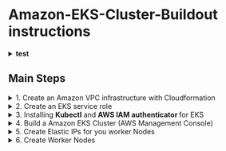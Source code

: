 # Amazon-EKS-Cluster-Buildout instructions

<details>
  <summary> <B>test</B> </summary>
* a random bullet
 <details><p style="margin-left:2.5em">
   <summary> <B>dropdown-2</B> </summary>
 
  </p></details>
</details>


## Main Steps
 <details>
  <summary> 1. Create an Amazon VPC infrastructure with Cloudformation </summary>
  
#### Build a VPC for EKS using AWS EKS VPC Sample template
What this section builds using AWS Cloudformation...

![](images/EKS-Cluster-VPC.PNG)

* Open the IAM console at https://console.aws.amazon.com/cloudformation/home?region=us-east-2#

      (you choose whatever region you want - I chose Ohio)
* Choose **Create stack**
* On the create a stack page, find **Amazon S3 URL*** adn enter the URL below & next
```
    https://amazon-eks.s3-us-west-2.amazonaws.com/cloudformation/2018-11-07/amazon-eks-vpc-sample.yaml
```
* Enter a **Stack Name** like  \<EKS-sample-vpc\> then  ``` Next ```      ``` Next ```     ``` Create Stack ```

to check that this is the latest verion of the template [Amazon EKS Cloudformation VPC template](https://amazon-eks.s3-us-west-2.amazonaws.com/cloudformation/2018-11-07/amazon-eks-vpc-sample.yaml) 
</details>

<details>
  <summary> 2. Create an EKS service role </summary>
  
 #### In this Section we Create an IAM ROLE to manage EKS service access
 
* Open the IAM console at https://console.aws.amazon.com/iam/ .
* Choose Roles, then **``` Create role ```** .
* Choose **EKS** from the list of services then **EKS - Cluster** for your use case, and then  ```Next: Permissions``` .
* Choose  ``` Next: Tags ``` , ``` Next: Review ``` 
* Enter **Role name** \<Your EKS Role Name\>  and then ``` Create role ``
* On the Roles main page Choose the newly created \<Your EKS Role Name\>
* Choose ``` Attach Policies ```. Add permissions to \<**Your EKS Role Name**\>
* Filter policies for  ``` AmazonEKSServicePolicy  ```  add a Check next to ** AmazonEKSServicePolicy**  then ``` Attach policy```  

  <details>
  <summary> <B> Create an EKS service role (AWS CLI)</B> </summary>
 
  You can do this in a single step using the AWS CLI instead of the AWS Console:

  ```sh
  # get your account ID
  ACCOUNT_ID=$(aws sts get-caller-identity --output text --query 'Account')

  # define a role trust policy that opens the role to users in your account (limited by IAM policy)
  POLICY=$(echo -n '{"Version":"2012-10-17","Statement":[{"Effect":"Allow","Principal":{"AWS":"arn:aws:iam::'; echo -n "$ACCOUNT_ID"; echo -n     ':root"},"Action":"sts:AssumeRole","Condition":{}}]}')

  # create a role named KubernetesAdmin (will print the new role's ARN)
  aws iam create-role \
    --role-name KubernetesAdmin \
    --description "Kubernetes administrator role (for AWS IAM Authenticator for Kubernetes)." \
    --assume-role-policy-document "$POLICY" \
    --output text \
    --query 'Role.Arn'
  ```

  </details>

</details>

<details>
  <summary> 3. Installing <B>Kubectl</B> and <B>AWS IAM authenticator </B>for EKS </summary>


  <details>
    <summary> For <B>linux</B> Systems </summary>

  #### To install kubectl on linux systems
  **Kubernetes 1.18**
  ```
  {
    mkdir $HOME/bin
    curl -o kubectl https://amazon-eks.s3.us-west-2.amazonaws.com/1.18.9/2020-11-02/bin/linux/amd64/kubectl
    chmod +x .kubectl $HOME/bin/kubectl
    export PATH=$HOME/bin:$PATH
    echo 'export PATH=$HOME/bin:$PATH' >> ~/.bashrc
  }
  ```

  #### To install aws-iam-authenticator on Linux

  A tool to use AWS IAM credentials to authenticate to a Kubernetes cluster. If you are building a Kubernetes installer on AWS, AWS IAM Authenticator for Kubernetes can simplify your bootstrap process. You won't need to somehow smuggle your initial admin credential securely out of your newly installed cluster. Instead, you can create a dedicated 
  ```KubernetesAdmin``` role at cluster provisioning time and set up Authenticator to allow cluster administrator logins.


  Download the Amazon EKS vended aws-iam-authenticator binary from Amazon S3.

  ```
  {
    curl -o aws-iam-authenticator https://amazon-eks.s3.us-west-2.amazonaws.com/1.18.8/2020-09-18/bin/linux/amd64/aws-iam-authenticator
    chmod +x ./aws-iam-authenticator
    cp ./aws-iam-authenticator $HOME/bin/aws-iam-authenticator
    aws-iam-authenticator help
  }
  ```

  #### Configure kubectl for EKS 
  
  Update AWS CLI to the latest version direct from AWS
  1. Pull down pip installer

    ```
    python get-oio.py -user
    pip install awscli --upgrade --user
    export PATH=$HOME/.local/bin:$PATH
    echo 'export PATH=$HOME/.local/bin:$PATH' >> ~/.bshrc
    aws eks update-kubeconfig --name <clustername>
    kubectl config view
    kubectl get svc
    ```

  </details>

  <details><summary> For <B>Windows</B> systems  </summary>

  ### To install kubectl on Windows
  * Open a PowerShell terminal window and download the Amazon EKS vended kubectl binary for your cluster's Kubernetes 1.18 version from Amazon S3:
  * The PowerShell script does the following:
  1. Downloads the kubectl.exe executable 
  2. If needed, it creates a new ``` bin``` directory for your kubernetes command line binaries in the currently logged on users home directory. 
  3. Copy the ```kubectl.exe``` executable the ```bin``` directory.
  4. If needed, appends system PATH environment variable with the bin directory and adds the directory if it's missing from the path.
  ```
  curl -o kubectl.exe https://amazon-eks.s3.us-west-2.amazonaws.com/1.18.9/2020-11-02/bin/windows/amd64/kubectl.exe
  
  if (!(Test-Path $env:HOMEPATH/bin)) {mkdir $Env:HOMEPATH + '\bin'} # check if bin exists. create bin if it does not
  Move-Item .\kubectl.exe .\bin\
  $newPath = $Env:HOMEPATH+'\bin'
  if (!(($Env:path).Replace("\","_") -match (($Env:HOMEPATH + '\bin')).Replace("\","_"))) {
      if ($Env:path -notmatch ';\$') { $Semi=";" } else { $Semi="" }
      Set-Item -Path Env:Path -Value ($Env:Path + $Semi + $Env:HOMEPATH + '\bin;')  
      SGet-ItemProperty -Path 'Registry::HKEY_LOCAL_MACHINE\System\CurrentControlSet\Control\Session Manager\Environment' -Name PATH -Value $newPath 
  } 
  ```

  After you install kubectl , you can verify its version with the following command:
  ```
  kubectl version --short --client
  ```
  
  ### To install aws-iam-authenticator on Windows
  []: # (original source - https://docs.aws.amazon.com/eks/latest/userguide/install-aws-iam-authenticator.html#install-iam-authenticator-windows)

  * Open a PowerShell terminal window and download the Amazon EKS vended aws-iam-authenticator binary from Amazon S3 using the command that corresponds to the Region that your cluster is in.
  * The PowerShell script does the following:
  1. Downloads the aws-iam-authenticator command line binaries 
  2. If needed, it creates a new ``` bin``` directory for your kubernetes command line binaries in the currently logged on users home directory. 
  3. Copy the ```aws-iam-authenticator.exe``` binary to your new directory.
  4. If needed, appends system PATH environment variable with the bin directory and adds the directory if it's missing from the path.
  
  ```
  curl -o aws-iam-authenticator.exe https://amazon-eks.s3.us-west-2.amazonaws.com/1.18.8/2020-09-18/bin/windows/amd64/aws-iam-authenticator.exe
 
  if (!(Test-Path $env:HOMEPATH/bin)) {mkdir $Env:HOMEPATH + '\bin'} # check if bin exists. Create bin if it does not
  Move-Item .\aws-iam-authenticator.exe .\bin\
  $newPath = $Env:HOMEPATH+'\bin'
  if (!(($Env:path).Replace("\","_") -match (($Env:HOMEPATH + '\bin')).Replace("\","_"))) {
      if ($Env:path -notmatch ';\$') { $Semi=";" } else { $Semi="" }
      Set-Item -Path Env:Path -Value ($Env:Path + $Semi + $Env:HOMEPATH + '\bin;')  
      SGet-ItemProperty -Path 'Registry::HKEY_LOCAL_MACHINE\System\CurrentControlSet\Control\Session Manager\Environment' -Name PATH -Value $newPath 
  } 
  ```

  Test that the aws-iam-authenticator binary works.
  ```
  aws-iam-authenticator help
  ```
  #### Configure kubectl for EKS 
  Update AWS CLI to the latest version direct from AWS
      Download and run the MSI installer at [https://awscli.amazonaws.com/AWSCLIV2.msi](https://awscli.amazonaws.com/AWSCLIV2.msi)
  From a powershell command prompt enter the following:
  ```
  aws eks update-kubeconfig -name <cluster name>
  kubectl config view
  kubectl get svc
  ```

  </details>
  
  <details><summary> For <B>Apple </B>systems  </summary>

  **Yea Right!** - Like I'd do directions on how to do this for a MAC

  </details>
</details>

<details>
  <summary> 4. Build a Amazon EKS Cluster (AWS Management Console)</summary>
  
   #### Steps to Create the EKS Cluster
 
   * Log into the AWS Console
   * On the AWS Console go to [Elastic Kubernetes Services](https://us-east-2.console.aws.amazon.com/eks/home?region=us-east-2#/home)
   * At __Create EKS cluster__ enter your cluster name \<EKS-Cluster\>, then   ```  Next Step ```
   1. Cluster Configuration 
      + Pick the Kubernetes Version  ``` 1.18 ```
      + Cluster Service Role   **\<Project\>-eksrole**
   2. Networking
      + **VPC info**  Pick the VPC you made in step #1
      + **Subnets**  Pick all three of the subnets created with the VPC
      + leave **Public** for Cluster endpoint access
      +   ```Next```  ```Next```  ```Create``` 


  <details>
    <summary> <B> (Optional) Create the EKS Cluster using eksctl</B> </summary>
  some stuffs gotta be here
    <details>
      <summary> Install eksctl on windows </summary>

   **To install or upgrade eksctl on Windows using Chocolatey**

   If you do not already have Chocolatey installed on your Windows system, see [Installing Chocolatey.](https://chocolatey.org/install)

   Install or upgrade eksctl .

   Install the binaries with the following command:
    ```
    chocolatey install -y eksctl 
    ```
   If they are already installed, run the following command to upgrade:
    ```
    chocolatey upgrade -y eksctl 
    ```
   Test that your installation was successful with the following command.
    ```
    eksctl version
    ```
    </details>
  more stuff here  
  </details>
</details>



<details>
  <summary> 5. Create Elastic IPs for you worker Nodes </summary>

#### To allocate an Elastic IP address
**Note:** By default you're limited to 5 elastic IP's per region. 

1. Open the Amazon EC2 console at [https://console.aws.amazon.com/ec2/.](https://console.aws.amazon.com/ec2/.)
2. In the navigation pane, choose **Elastic IPs**.
3. Choose **Allocate Elastic IP address**.
4. For **Scope**, choose **VPC**.
5. (VPC scope only) For **Public IPv4 address pool** choose the following:
    * **Amazon's pool of IP addresses**—If you want an IPv4 address to be allocated from Amazon's pool of IP addresses.
6. Choose **Allocate.**

#### associate an Elastic IP address with an instance

1. Open the Amazon EC2 console at [https://console.aws.amazon.com/ec2/.](https://console.aws.amazon.com/ec2/)
2. In the navigation pane, choose **Elastic IPs.**
3. Select the Elastic IP address to associate and choose **Actions, Associate Elastic IP address.**
4. For **Resource type**, choose **Instance**.
5. For instance, choose the instance with which to associate the Elastic IP address. You can also enter text to search for a specific instance.
6. (Optional) For **Private IP address**, specify a private IP address with which to associate the Elastic IP address.
7. Choose **Associate**.
</details>

<details>
  <summary> 6. Create Worker Nodes </summary>
  
  **Estimated Cost:** Hourly cost of running the ec2 servers

#### This section builds worker nodes in the VPC using a Cloudformation Script,  then attaches them to the EKS CLuster

* Open the IAM console at https://console.aws.amazon.com/cloudformation/home?region=us-east-2#
* Choose **Create stack**
* On the create a stack page, find **Amazon S3 URL*** and enter the URL below & next
```
  https://amazon-eks.s3.us-west-2.amazonaws.com/cloudformation/2020-10-29/amazon-eks-nodegroup.yaml  
```

* Enter a Stack Name ```   EKS-sample-vpc    ``` ``` Next ```   ``` Next ```  ``` Create Stack ```


  [Check here!](https://docs.aws.amazon.com/eks/latest/userguide/eks-optimized-ami.html#gpu-ami) to see if this is still the most current version 

  The AWS CloudFormation node template:  

  
|Kubernetes version 1.18.8  | x86 |
|:------------------------------------|:--|
| Region	|  AMI ID	 |
|US East (Ohio) (us-east-2)  | ami-0dc6bc43da1b962d8	|
|US East (N. Virginia) (us-east-1) | ami-0fae38e27c6113140	|
|US West (Oregon) (us-west-2)	 | ami-04f0f3d381d07e0b6 |
US West (N. California) (us-west-1)	| ami-002e04ca6d86d255e |


| Kubernetes version 1.17.11 | x86 |
|:------------------------------------|:--|
| Region	|  AMI ID	 |
| US East (Ohio) (us-east-2)          | ami-0135903686f192ffe	|
| US East (N. Virginia) (us-east-1)   |	ami-07250434f8a7bc5f1 |
| US West (Oregon) (us-west-2)	      | ami-0c62450bce8f4f57f |
| US West (N. California) (us-west-1)	| ami-05bfd72ad17ebedb8 | 

###  Filling out the form:
The **ClusterName** in your node AWS CloudFormation template must **exactly match** the name of the cluster you want your nodes to join


**TROUBLESHOOTING** the cloudformation script (because you do everything perfectly - everytime!)
* The node is not tagged as being owned by the cluster. Your nodes must have the following tag applied to them, where <cluster-name> is replaced with the name of your cluster.
  

|Key	|Value|
|:-|:-|
|kubernetes.io/cluster/<cluster-name> | owned|


* The nodes may not be able to access the cluster using a public IP address. Ensure that nodes deployed in public subnets are assigned a public IP address. If not, you can associate an elastic IP address to a node after it's launched.

If you STILL have problems go [Here](https://docs.aws.amazon.com/eks/latest/userguide/troubleshooting.html)

  

</details>

